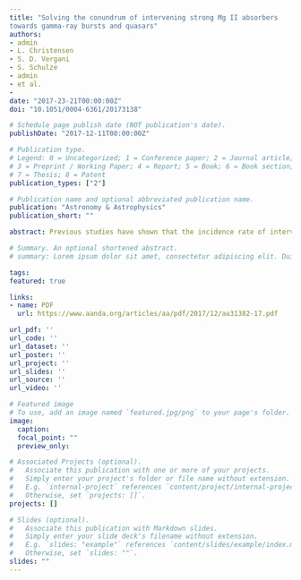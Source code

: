 ```yaml
---
title: "Solving the conundrum of intervening strong Mg II absorbers
towards gamma-ray bursts and quasars"
authors:
- admin
- L. Christensen
- S. D. Vergani
- S. Schulze
- admin
- et al.
- 
date: "2017-23-21T00:00:00Z"
doi: "10.1051/0004-6361/20173138"

# Schedule page publish date (NOT publication's date).
publishDate: "2017-12-11T00:00:00Z"

# Publication type.
# Legend: 0 = Uncategorized; 1 = Conference paper; 2 = Journal article;
# 3 = Preprint / Working Paper; 4 = Report; 5 = Book; 6 = Book section;
# 7 = Thesis; 8 = Patent
publication_types: ["2"]

# Publication name and optional abbreviated publication name.
publication: "Astronomy & Astrophysics"
publication_short: ""

abstract: Previous studies have shown that the incidence rate of intervening strong Mg II absorbers towards gamma-ray bursts (GRBs) were a factor of 2–4 higher than towards quasars. Exploring the similar sized and uniformly selected legacy data sets XQ-100 and XSGRB, each consisting of 100 quasar and 81 GRB afterglow spectra obtained with a single instrument (VLT/X-shooter), we demonstrate that there is no disagreement in the number density of strong Mg II absorbers with rest-frame equivalent widths  Å towardsGRBs and quasars in the redshift range 0.1 ≲ z ≲ 5. With large and similar sample sizes, and path length coverages of Δz = 57.8 and 254.4 for GRBs and quasars, respectively, the incidences of intervening absorbers are consistent within 1σ uncertainty levels at all redshifts. For absorbers at z < 2.3, the incidence towards GRBs is a factor of 1.5 ± 0.4 higher than the expected number of strong Mg II absorbers in Sloan Digital Sky Survey (SDSS) quasar spectra, while for quasar absorbers observed with X-shooter we find an excess factor of 1.4 ± 0.2 relative to SDSS quasars. Conversely, the incidence rates agree at all redshifts with reported high-spectral-resolution quasar data, and no excess is found. The only remaining discrepancy in incidences is between SDSS Mg II catalogues and high-spectral-resolution studies. The rest-frame equivalent-width distribution also agrees to within 1σ uncertainty levels between the GRB and quasar samples. Intervening strong Mg II absorbers towards GRBs are therefore neither unusually frequent, nor unusually strong.

# Summary. An optional shortened abstract.
# summary: Lorem ipsum dolor sit amet, consectetur adipiscing elit. Duis posuere tellus ac convallis placerat. Proin tincidunt magna sed ex sollicitudin condimentum.

tags:
featured: true

links:
- name: PDF
  url: https://www.aanda.org/articles/aa/pdf/2017/12/aa31382-17.pdf

url_pdf: ''
url_code: ''
url_dataset: ''
url_poster: ''
url_project: ''
url_slides: ''
url_source: ''
url_video: ''

# Featured image
# To use, add an image named `featured.jpg/png` to your page's folder. 
image:
  caption:
  focal_point: ""
  preview_only:

# Associated Projects (optional).
#   Associate this publication with one or more of your projects.
#   Simply enter your project's folder or file name without extension.
#   E.g. `internal-project` references `content/project/internal-project/index.md`.
#   Otherwise, set `projects: []`.
projects: []

# Slides (optional).
#   Associate this publication with Markdown slides.
#   Simply enter your slide deck's filename without extension.
#   E.g. `slides: "example"` references `content/slides/example/index.md`.
#   Otherwise, set `slides: ""`.
slides: ""
---
```

<!-- 
{{% callout note %}}
Click the *Cite* button above to demo the feature to enable visitors to import publication metadata into their reference management software.
{{% /callout %}}

{{% callout note %}}
Create your slides in Markdown - click the *Slides* button to check out the example.
{{% /callout %}}

Supplementary notes can be added here, including [code, math, and images](https://wowchemy.com/docs/writing-markdown-latex/). -->
